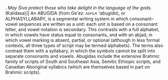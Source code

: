 . _May Śiva protect those who take delight in the language of the gods._ (Kalidasa)]] An ABUGIDA (from Ge'ez: አቡጊዳ _’abugida_), or ALPHASYLLABARY, is a segmental writing system in which consonant–vowel sequences are written as a unit: each unit is based on a consonant letter, and vowel notation is secondary. This contrasts with a full alphabet, in which vowels have status equal to consonants, and with an abjad, in which vowel marking is absent, partial, or optional (although in less formal contexts, all three types of script may be termed alphabets). The terms also contrast them with a syllabary, in which the symbols cannot be split into separate consonants and vowels. Abugidas include the extensive Brahmic family of scripts of South and Southeast Asia, Semitic Ethiopic scripts, and Canadian Aboriginal syllabics (which are themselves based in part on Brahmic scripts).
